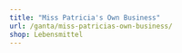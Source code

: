 ```yaml
---
title: "Miss Patricia's Own Business"
url: /ganta/miss-patricias-own-business/
shop: Lebensmittel
---
```

